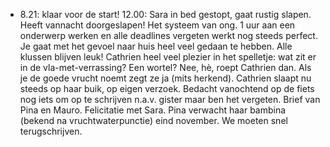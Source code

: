 - 8.21: klaar voor de start! 
  12.00: Sara in bed gestopt, gaat rustig slapen. Heeft vannacht doorgeslapen! Het systeem van ong. 1 uur aan een onderwerp werken en alle deadlines vergeten werkt nog steeds perfect. Je gaat met het gevoel naar huis heel veel gedaan te hebben. Alle klussen blijven leuk! Cathrien heel veel plezier in het spelletje: wat zit er in de vla-met-verrassing? Een wortel? Nee, hè, roept Cathrien dan. Als je de goede vrucht noemt zegt ze ja (mits herkend). Cathrien slaapt nu steeds op haar buik, op eigen verzoek. Bedacht vanochtend op de fiets nog iets om op te schrijven n.a.v. gister maar ben het vergeten. Brief van Pina en Mauro. Felicitatie met Sara. Pina verwacht haar bambina (bekend na vruchtwaterpunctie) eind november. We moeten snel terugschrijven.
